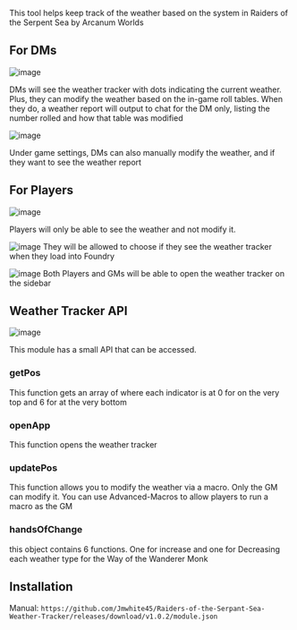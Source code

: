 This tool helps keep track of the weather based on the system in Raiders of the Serpent Sea by Arcanum Worlds

## For DMs
![image](https://github.com/user-attachments/assets/74577fcb-dd99-49f4-931e-f6774c4f9bf2)

DMs will see the weather tracker with dots indicating the current weather. Plus, they can modify the weather based on the in-game roll tables. When they do, a weather report will output to chat for the DM only, listing the number rolled and how that table was modified

![image](https://github.com/user-attachments/assets/d03f6ac6-ca36-4525-9915-2afcc6ff3175)

Under game settings, DMs can also manually modify the weather, and if they want to see the weather report

## For Players
![image](https://github.com/user-attachments/assets/f8a8b0c3-b405-453b-a777-f12716761768)

Players will only be able to see the weather and not modify it.

![image](https://github.com/user-attachments/assets/50dc8e4d-88a4-4ab1-8c82-cf45348015a8)
They will be allowed to choose if they see the weather tracker when they load into Foundry

![image](https://github.com/user-attachments/assets/430bf991-b6cc-4f38-8339-3d910c16281c)
Both Players and GMs will be able to open the weather tracker on the sidebar

## Weather Tracker API
![image](https://github.com/user-attachments/assets/39864ef5-44a0-49fc-9aeb-a76b5410b56d)

This module has a small API that can be accessed. 
### getPos
This function gets an array of where each indicator is at 0 for on the very top and 6 for at the very bottom

### openApp
This function opens the weather tracker

### updatePos
This function allows you to modify the weather via a macro. Only the GM can modify it. You can use Advanced-Macros to allow players to run a macro as the GM

### handsOfChange
this object contains 6 functions. One for increase and one for Decreasing each weather type for the Way of the Wanderer Monk

## Installation
Manual: `https://github.com/Jmwhite45/Raiders-of-the-Serpant-Sea-Weather-Tracker/releases/download/v1.0.2/module.json`